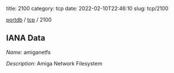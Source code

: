 title: 2100
category: tcp
date: 2022-02-10T22:46:10
slug: tcp/2100

[portdb](/) / [tcp](/category/tcp.html) / 2100


## IANA Data

_Name:_ amiganetfs

_Description:_ Amiga Network Filesystem

